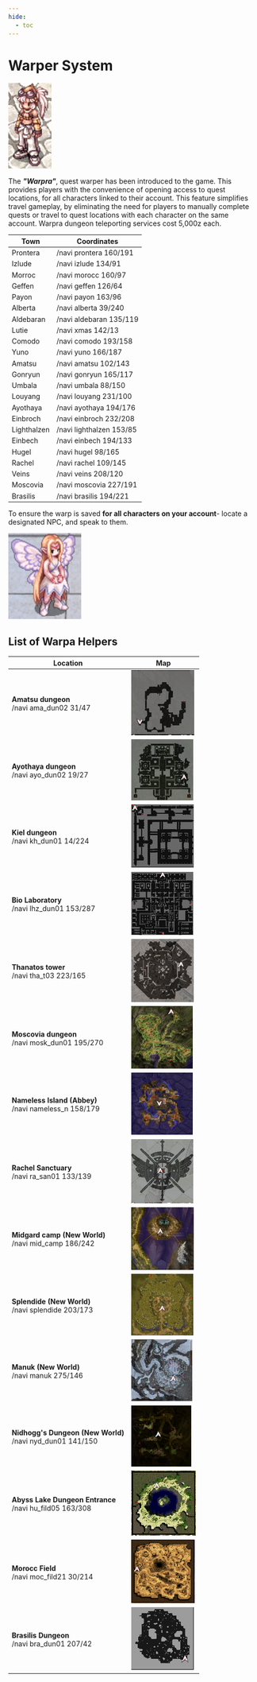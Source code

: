 ```yaml
---
hide:
  - toc
---
```


# Warper System

![Warpra NPC](img/warpra.png)

The ***"Warpra"***, quest warper has been introduced to the game. This provides players with the convenience of opening access to quest locations, for all characters linked to their account. This feature simplifies travel gameplay, by eliminating the need for players to manually complete quests or travel to quest locations with each character on the same account. Warpra dungeon teleporting services cost 5,000z each.

| Town       | Coordinates          |
|------------|-----------------------|
| Prontera   | /navi prontera 160/191 |
| Izlude     | /navi izlude 134/91    |
| Morroc     | /navi morocc 160/97    |
| Geffen     | /navi geffen 126/64   |
| Payon      | /navi payon 163/96    |
| Alberta    | /navi alberta 39/240   |
| Aldebaran  | /navi aldebaran 135/119|
| Lutie      | /navi xmas 142/13 |
| Сomodo     | /navi comodo 193/158 |
| Yuno       | /navi yuno 166/187 |
| Amatsu     | /navi amatsu 102/143 |
| Gonryun    | /navi gonryun 165/117 |
| Umbala     | /navi umbala 88/150 |
| Louyang    | /navi louyang 231/100 |
| Ayothaya   | /navi ayothaya 194/176 |
| Einbroch   | /navi einbroch 232/208 |
| Lighthalzen | /navi lighthalzen 153/85 |
| Einbech    | /navi einbech 194/133 |
| Hugel      | /navi hugel 98/165 |
| Rachel     | /navi rachel 109/145 |
| Veins      | /navi veins 208/120 |
| Moscovia   | /navi moscovia 227/191 |
| Brasilis   | /navi brasilis 194/221 |


To ensure the warp is saved **for all characters on your account**- locate a designated NPC, and speak to them.

![Warpra Helper](img/warpra2.png)

## **List of Warpa Helpers**

| Location                                | Map                |
|---------------------------------------------------------|--------------------|
| **Amatsu dungeon**<br>/navi ama_dun02 31/47            | ![Amatsu dungeon](img/Ama_dun02.png) |
| **Ayothaya dungeon**<br>/navi ayo_dun02 19/27          | ![Ayothaya](img/Ayothaya.png) |
| **Kiel dungeon**<br>/navi kh_dun01 14/224              | ![Kiel dungeon](img/Kiel_dungeon.png) |
| **Bio Laboratory**<br>/navi lhz_dun01 153/287          | ![Bio Laboratory](img/Lhz_dun01.png) |
| **Thanatos tower**<br>/navi tha_t03 223/165            | ![Thanatos tower](img/Thanatos_t03.png) |
| **Moscovia dungeon**<br>/navi mosk_dun01 195/270       | ![Moscovia dungeon](img/Mosc_dun01.png) |
| **Nameless Island (Abbey)**<br>/navi nameless_n 158/179| ![Nameless Island](img/NamelessIsland.png) |
| **Rachel Sanctuary**<br>/navi ra_san01 133/139         | ![Rachel Sanctuary](img/RachelSanctuary.png) |
| **Midgard camp (New World)**<br>/navi mid_camp 186/242 | ![Midgard camp](img/MIdgardCamp.png) |
| **Splendide (New World)**<br>/navi splendide 203/173   | ![Splendide](img/Splendide.png) |
| **Manuk (New World)**<br>/navi manuk 275/146           | ![Manuk](img/Manuk.png) |
| **Nidhogg's Dungeon (New World)**<br>/navi nyd_dun01 141/150 | ![Nidhogg's Dungeon](img/Nidhogg's_Dungeon.png) |
| **Abyss Lake Dungeon Entrance**<br>/navi hu_fild05 163/308 | ![Abyss Lake Dungeon Entrance](img/AbbLakeWarpr.png) |
| **Morocc Field**<br>/navi moc_fild21 30/214            | ![Morocc Field](img/Morocc-Warpr.png) |
| **Brasilis Dungeon**<br>/navi bra_dun01 207/42 | ![Brasilis Dungeon](img/Brasil-Dun-Warpr.png) |